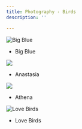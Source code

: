 ```yaml
---
title: Photography - Birds
description: ''

---
```

![](/assets/img/bird-blue-heron.JPG "Big Blue")

* Big Blue

![](/assets/img/printmoneyshotbird.JPG)

* Anastasia

![](/assets/img/printwhitebird.JPG)

* Athena

![](/assets/img/printcranelove.JPG "Love Birds")

* Love Birds